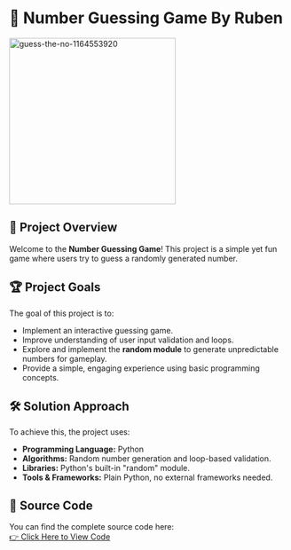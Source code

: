# 🎯 Number Guessing Game By Ruben

<img src="https://github.com/user-attachments/assets/aa65c302-fe54-41d3-b1b2-e6a2b0411c32" alt="guess-the-no-1164553920" width="300" height="auto">

## 📌 Project Overview
Welcome to the **Number Guessing Game**! This project is a simple yet fun game where users try to guess a randomly generated number. 

## 🏆 Project Goals
The goal of this project is to:
- Implement an interactive guessing game.
- Improve understanding of user input validation and loops.
- Explore and implement the **random module** to generate unpredictable numbers for gameplay.
- Provide a simple, engaging experience using basic programming concepts.

## 🛠 Solution Approach
To achieve this, the project uses:
- **Programming Language:** Python
- **Algorithms:** Random number generation and loop-based validation.
- **Libraries:** Python's built-in "random" module.
- **Tools & Frameworks:** Plain Python, no external frameworks needed.

## 🔗 Source Code
You can find the complete source code here:  
[👉 Click Here to View Code](https://github.com/codesome-bytes/GuessANumberByRuben/blob/main/NumberGuessingGameByRuben.py)
